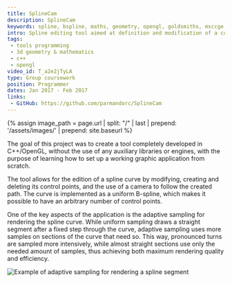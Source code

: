 ```yaml
---
title: SplineCam
description: SplineCam
keywords: spline, bspline, maths, geometry, opengl, goldsmiths, msccge
intro: Spline editing tool aimed at definition and modification of a curve that a 3D camera will follow.
tags:
 - tools programming
 - 3d geometry & mathematics
 - c++
 - opengl
video_id: T_a2e2jTyLA
type: Group coursework
position: Programmer
dates: Jan 2017 - Feb 2017
links: 
 - GitHub: https://github.com/parmandorc/SplineCam
---
```


{% assign image_path = page.url | split: "/" | last | prepend: '/assets/images/' | prepend: site.baseurl %}

The goal of this project was to create a tool completely developed in C++/OpenGL, without the use of any auxiliary libraries or engines, with the purpose of learning how to set up a working graphic application from scratch.

The tool allows for the edition of a spline curve by modifying, creating and deleting its control points, and the use of a camera to follow the created path. The curve is implemented as a uniform B-spline, which makes it possible to have an arbitrary number of control points.

One of the key aspects of the application is the adaptive sampling for rendering the spline curve. While uniform sampling draws a straight segment after a fixed step through the curve, adaptive sampling uses more samples on sections of the curve that need so. This way, pronounced turns are sampled more intensively, while almost straight sections use only the needed amount of samples, thus achieving both maximum rendering quality and efficiency.

![Example of adaptive sampling for rendering a spline segment]({{image_path}}/adaptiveSampling.jpg)
